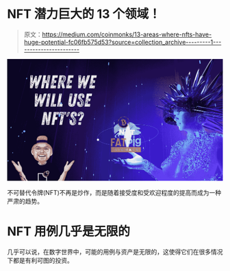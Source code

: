 # NFT 潜力巨大的 13 个领域！

> 原文：<https://medium.com/coinmonks/13-areas-where-nfts-have-huge-potential-fc06fb575d53?source=collection_archive---------1----------------------->

![](img/5d537c5ef145c17da598d73c1722c043.png)

不可替代令牌(NFT)不再是炒作，而是随着接受度和受欢迎程度的提高而成为一种严肃的趋势。

# NFT 用例几乎是无限的

几乎可以说，在数字世界中，可能的用例与资产是无限的，这使得它们在很多情况下都是有利可图的投资。